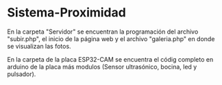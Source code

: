 # Sistema-Proximidad

En la carpeta "Servidor" se encuentran la programación del archivo "subir.php", el inicio de la página web y el archivo "galeria.php" en donde se visualizan las fotos.

En la carpeta de la placa ESP32-CAM se encuentra el códig completo en arduino de la placa más modulos (Sensor ultrasónico, bocina, led y pulsador).
